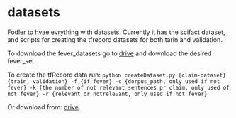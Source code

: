 # datasets

Fodler to hvae evrything with datasets.
Currently it has the scifact dataset, and scripts for creating the tfrecord datasets for both tarin and validation. 

To download the fever_datasets go to [drive](https://drive.google.com/drive/folders/1zzeXFBbpHaXpWl8dAoHpX7mWTl8Sayhq?usp=sharing) and download the desired fever_set.

To create the tfRecord data run:
`python createDataset.py {claim-dataset} {train, validation} -f {if fever} -c {dorpus_path, only used if not fever} -k {the number of not relevant sentences pr claim, only used of not fever} -r {relevant or notrelevant, only used if not fever}` 

Or download from: [drive](https://drive.google.com/drive/folders/1EtoDFtqIVKj0XBscWueBN5Ks64BfVVYG?usp=sharing).